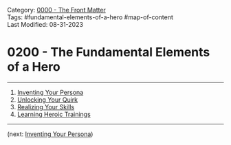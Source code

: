 Category: [0000 - The Front Matter](../0000%20-%20The%20Front%20Matter/0000%20-%20The%20Front%20Matter.md)  
Tags: #fundamental-elements-of-a-hero #map-of-content   
Last Modified: 08-31-2023  
# 0200 - The Fundamental Elements of a Hero

****

1. [Inventing Your Persona](Inventing%20Your%20Persona.md)
2. [Unlocking Your Quirk](Unlocking%20Your%20Quirk.md)
3. [Realizing Your Skills](Realizing%20Your%20Skills.md)
4. [Learning Heroic Trainings](Learning%20Heroic%20Trainings.md)

****

(next: [Inventing Your Persona](Inventing%20Your%20Persona.md))